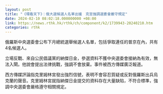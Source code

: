 ```yaml
---
layout: post
title: "《環看天下》：俄大選候選人名單出爐　克宮強調選委會嚴守規定"
date: 2024-02-10 08:02:18.000000000 +08:00
link: https://news.rthk.hk/rthk/ch/component/k2/1739943-20240210.htm
categories: rthk
---
```


俄羅斯中央選委會公布下月總統選舉候選人名單，包括爭取連任的普京在內，共有4名候選人。

立場反戰、來自公民倡議黨的納傑日金，參選資料不獲中央選委會接納為有效，無法入閘。他說會提出法律挑戰，強調不會放棄。事件被西方傳媒廣泛報道。

西方傳媒評論指克里姆林宮發出強烈信號，表明不會容忍質疑或反對俄羅斯出兵烏克蘭的聲音。克里姆林宮就指納傑日金提交的資料存在大量缺陷，不符合標準，強調中央選委會嚴格遵守相關規定。
